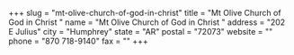 +++
slug = "mt-olive-church-of-god-in-christ"
title = "Mt Olive Church of God in Christ "
name = "Mt Olive Church of God in Christ "
address = "202 E Julius"
city = "Humphrey"
state = "AR"
postal = "72073"
website = ""
phone = "870 718-9140"
fax = ""
+++

